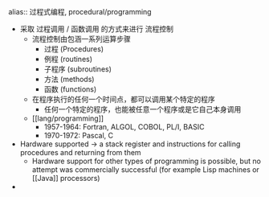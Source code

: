 alias:: 过程式编程, procedural/programming

- 采取 过程调用 / 函数调用 的方式来进行 流程控制
  - 流程控制由包涵一系列运算步骤
    - 过程 (Procedures)
    - 例程 (routines)
    - 子程序 (subroutines)
    - 方法 (methods)
    - 函数 (functions)
  - 在程序执行的任何一个时间点，都可以调用某个特定的程序
    - 任何一个特定的程序，也能被任意一个程序或是它自己本身调用
  - [[lang/programming]]
    - 1957-1964: Fortran, ALGOL, COBOL, PL/I, BASIC
    - 1970-1972: Pascal, C
- Hardware supported -> a stack register and instructions for calling procedures and returning from them
  - Hardware support for other types of programming is possible, but no attempt was commercially successful (for example Lisp machines or [[Java]] processors)
-